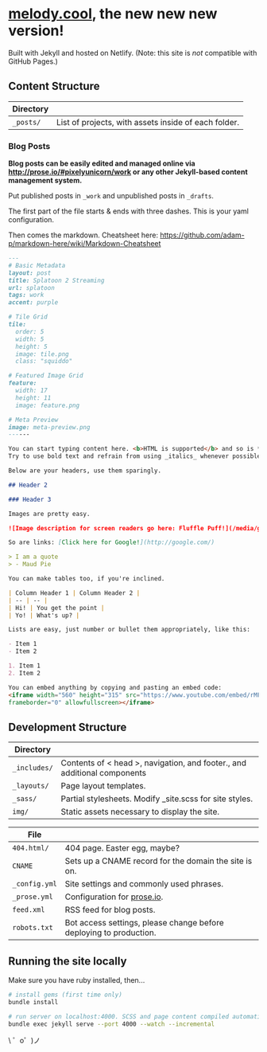 # [melody.cool](https://melody.cool/), the new new new version!

Built with Jekyll and hosted on Netlify. (Note: this site is _not_ compatible with GitHub Pages.)

## Content Structure

| Directory |  |
| --- | --- |
| ````_posts/```` | List of projects, with assets inside of each folder. |

### Blog Posts

**Blog posts can be easily edited and managed online via http://prose.io/#pixelyunicorn/work or any other Jekyll-based content management system.**

Put published posts in ````_work```` and unpublished posts in ````_drafts````.

The first part of the file starts & ends with three dashes. This is your yaml configuration.

Then comes the markdown. Cheatsheet here: https://github.com/adam-p/markdown-here/wiki/Markdown-Cheatsheet

````markdown
---
# Basic Metadata
layout: post
title: Splatoon 2 Streaming
url: splatoon
tags: work
accent: purple

# Tile Grid
tile:
  order: 5
  width: 5
  height: 5
  image: tile.png
  class: "squiddo"

# Featured Image Grid
feature:
  width: 17
  height: 11
  image: feature.png

# Meta Preview
image: meta-preview.png
------

You can start typing content here. <b>HTML is supported</b> and so is **markdown syntax.**
Try to use bold text and refrain from using _italics_ whenever possible.

Below are your headers, use them sparingly.

## Header 2

### Header 3

Images are pretty easy.

![Image description for screen readers go here: Fluffle Puff!](/media/guests/flufflepuff-avatar.png)

So are links: [Click here for Google!](http://google.com/)

> I am a quote
> - Maud Pie

You can make tables too, if you're inclined.

| Column Header 1 | Column Header 2 |
| -- | -- |
| Hi! | You get the point |
| Yo! | What's up? |

Lists are easy, just number or bullet them appropriately, like this:

- Item 1
- Item 2

1. Item 1
2. Item 2

You can embed anything by copying and pasting an embed code:
<iframe width="560" height="315" src="https://www.youtube.com/embed/rMFWc_FMhqs"
frameborder="0" allowfullscreen></iframe>

````

## Development Structure

| Directory |  |
| --- | --- |
| ````_includes/```` | Contents of < head >, navigation, and footer., and additional components |
| ````_layouts/```` | Page layout templates. |
| ````_sass/```` | Partial stylesheets. Modify _site.scss for site styles. |
| ````img/```` | Static assets necessary to display the site. |

| File |  |
| --- | --- |
| ````404.html/```` | 404 page. Easter egg, maybe? |
| ````CNAME```` | Sets up a CNAME record for the domain the site is on. |
| ````_config.yml```` | Site settings and commonly used phrases.  |
| ````_prose.yml```` | Configuration for [prose.io](http://prose.io/).  |
| ````feed.xml```` | RSS feed for blog posts. |
| ````robots.txt```` | Bot access settings, please change before deploying to production. |

## Running the site locally

Make sure you have ruby installed, then...

````bash
# install gems (first time only)
bundle install

# run server on localhost:4000. SCSS and page content compiled automatically on save.
bundle exec jekyll serve --port 4000 --watch --incremental
````

\ ゜o゜)ノ
